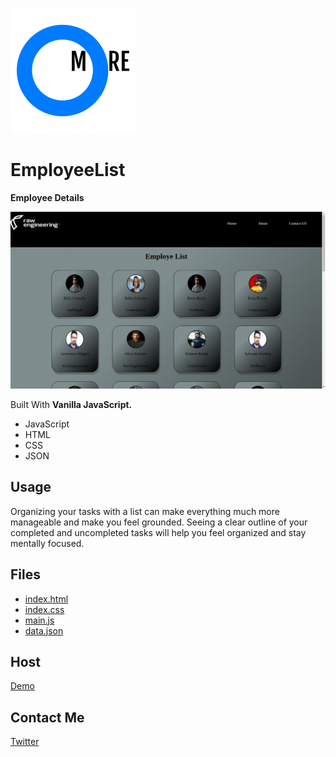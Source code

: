 
![alt text](https://raw.githubusercontent.com/umeshmore45/Timer-Application/master/img/logo.png)

# EmployeeList
**Employee Details**

![alt text](https://github.com/umeshmore45/files/blob/master/Screenshot%20from%202020-12-03%2022-42-04.png)

Built With  **Vanilla JavaScript.**
 - JavaScript
 - HTML
 - CSS
 - JSON




## Usage
Organizing your tasks with a list can make everything much more manageable and make you feel grounded. Seeing a clear outline of your completed and uncompleted tasks will help you feel organized and stay mentally focused.

## Files

 - [index.html](https://github.com/umeshmore45/EmployeeList/blob/master/index.html)
 - [index.css](https://github.com/umeshmore45/EmployeeList/blob/master/style/index.css)
 - [main.js](https://github.com/umeshmore45/EmployeeList/blob/master/src/main.js)
 - [data.json](https://niravkpatel28.github.io/json-data-server/employees/employees.json)
 



## Host

[Demo]( https://umeshmore45.github.io/EmployeeList/)

## Contact Me
[Twitter](https://twitter.com/Iamdvirus45)
